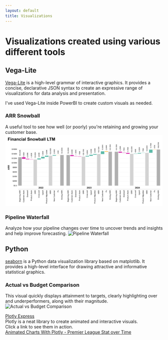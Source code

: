 ```yaml
---
layout: default
title: Visualizations
---
```

# Visualizations created using various different tools
## Vega-Lite
[Vega-Lite](https://vega.github.io/vega-lite/) is a high-level grammar of interactive graphics. It provides a concise, declarative JSON syntax to create an expressive range of visualizations for data analysis and presentation. <br />

I've used Vega-Lite inside PowerBI to create custom visuals as needed. <br /> 

### ARR Snowball <br />
A useful tool to see how well (or poorly) you're retaining and growing your customer base.
![Financial Snowball](https://github.com/cras-py/coreyrastello/blob/main/visualization/vega-lite/FinancialWaterfall.png?raw=true)
<br />
### Pipeline Waterfall <br />
Analyze how your pipeline changes over time to uncover trends and insights and help improve forecasting.
![Pipeline Waterfall](https://cras-py.github.io/coreyrastello/PipelineMovement.png?raw=true)


## Python
[seaborn](https://seaborn.pydata.org/) is a Python data visualization library based on matplotlib. It provides a high-level interface for drawing attractive and informative statistical graphics. <br />
### Actual vs Budget Comparison <br />
This visual quickly displays attainment to targets, clearly highlighting over and underperformers, along with their magnitude. <br />
![Actual vs Budget Comparison](https://cras-py.github.io/coreyrastello/ActualsVsBudget.png?raw=true)

[Plotly Express](https://plotly.com/python/plotly-express/) <br />
Plotly is a neat library to create animated and interactive visuals. <br />
Click a link to see them in action. <br />
[Animated Charts With Plotly - Premier League Stat over Time](https://cras-py.github.io/coreyrastello/premierleague_xG_2324_Season_Player_animated.html)
